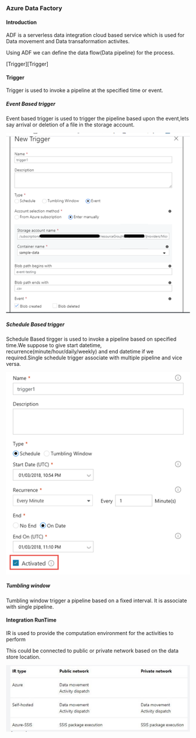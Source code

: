 
### Azure Data Factory

#### Introduction

ADF is a serverless data integration cloud based service which is used for Data movement and Data transaformation activites.

Using ADF we can define the data flow(Data pipeline) for the process.

[Trigger][Trigger]

#### Trigger

Trigger is used to invoke a pipeline at the specified time or event.

##### Event Based trigger

Event based trigger is used to trigger the pipeline based upon the event,lets say arrival or deletion of a file in the storage account.

![Event based trigger](images/eventbasedtrigger.PNG)


##### Schedule Based trigger

Schedule Based tirgger is used to invoke a pipeline based on specified time.We suppose to give start datetime, recurrence(minute/hour/daily/weekly) and end datetime if we required.Single schedule trigger associate with multiple pipeline and vice versa.

![](images/schedulebasedtrigger.PNG)

##### Tumbling window

Tumbling window trigger a pipeline based on a fixed interval. It is associate with single pipeline.


#### Integration RunTime

IR is used to provide the computation environment for the activities to perform

This could be connected to public or private network based on the data store location.

![](images/integrationtimetable.PNG)
